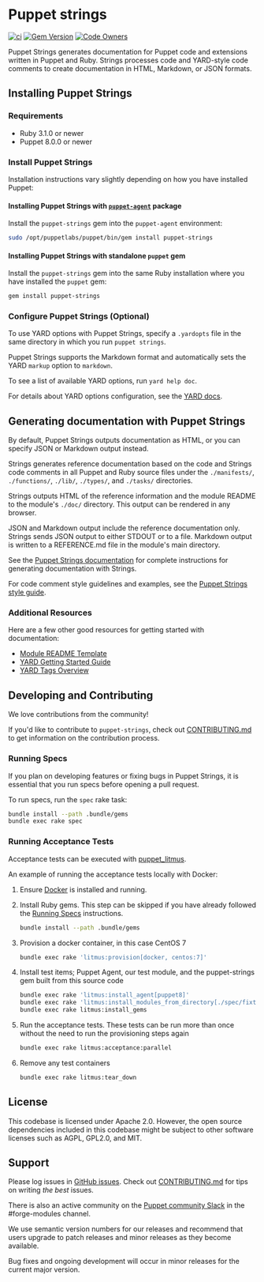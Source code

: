 # Puppet strings

[![ci](https://github.com/puppetlabs/puppet-strings/actions/workflows/ci.yml/badge.svg)](https://github.com/puppetlabs/puppet-strings/actions/workflows/ci.yml)
[![Gem Version](https://badge.fury.io/rb/puppet-strings.svg)](https://badge.fury.io/rb/puppet-strings)
[![Code Owners](https://img.shields.io/badge/owners-DevX--team-blue)](https://github.com/puppetlabs/puppet-strings/blob/main/CODEOWNERS)

Puppet Strings generates documentation for Puppet code and extensions written in Puppet and Ruby.
Strings processes code and YARD-style code comments to create documentation in HTML, Markdown, or JSON formats.

## Installing Puppet Strings

### Requirements

* Ruby 3.1.0 or newer
* Puppet 8.0.0 or newer

### Install Puppet Strings

Installation instructions vary slightly depending on how you have installed Puppet:

#### Installing Puppet Strings with [`puppet-agent`](https://puppet.com/docs/puppet/6.4/about_agent.html#what-puppet-agent-and-puppetserver-are) package

Install the `puppet-strings` gem into the `puppet-agent` environment:

``` bash
sudo /opt/puppetlabs/puppet/bin/gem install puppet-strings
```

#### Installing Puppet Strings with standalone `puppet` gem

Install the `puppet-strings` gem into the same Ruby installation where you have installed the `puppet` gem:

``` bash
gem install puppet-strings
```

### Configure Puppet Strings (Optional)

To use YARD options with Puppet Strings, specify a `.yardopts` file in the same directory in which you run `puppet strings`.

Puppet Strings supports the Markdown format and automatically sets the YARD `markup` option to `markdown`.

To see a list of available YARD options, run `yard help doc`.

For details about YARD options configuration, see the [YARD docs](http://www.rubydoc.info/gems/yard/file/docs/GettingStarted.md#config).

## Generating documentation with Puppet Strings

By default, Puppet Strings outputs documentation as HTML, or you can specify JSON or Markdown output instead.

Strings generates reference documentation based on the code and Strings code comments in all Puppet and
Ruby source files under the `./manifests/`, `./functions/`, `./lib/`, `./types/`, and `./tasks/` directories.

Strings outputs HTML of the reference information and the module README to the module's `./doc/` directory. This output can be rendered in any browser.

JSON and Markdown output include the reference documentation only.
Strings sends JSON output to either STDOUT or to a file.
Markdown output is written to a REFERENCE.md file in the module's main directory.

See the [Puppet Strings documentation](https://puppet.com/docs/puppet/latest/puppet_strings.html) for complete instructions for generating documentation with Strings.

For code comment style guidelines and examples, see the [Puppet Strings style guide](https://puppet.com/docs/puppet/latest/puppet_strings_style.html).

### Additional Resources

Here are a few other good resources for getting started with documentation:

* [Module README Template](https://puppet.com/docs/puppet/latest/puppet_strings.html)
* [YARD Getting Started Guide](http://www.rubydoc.info/gems/yard/file/docs/GettingStarted.md)
* [YARD Tags Overview](http://www.rubydoc.info/gems/yard/file/docs/Tags.md)

## Developing and Contributing

We love contributions from the community!

If you'd like to contribute to `puppet-strings`, check out [CONTRIBUTING.md](https://github.com/puppetlabs/puppet-strings/blob/main/CONTRIBUTING.md) to get information on the contribution process.

### Running Specs

If you plan on developing features or fixing bugs in Puppet Strings, it is essential that you run specs before opening a pull request.

To run specs, run the `spec` rake task:

``` bash
bundle install --path .bundle/gems
bundle exec rake spec
```

### Running Acceptance Tests

Acceptance tests can be executed with [puppet_litmus](https://github.com/puppetlabs/puppet_litmus).

An example of running the acceptance tests locally with Docker:

1. Ensure [Docker](https://www.docker.com/products/docker-desktop) is installed and running.

2. Install Ruby gems. This step can be skipped if you have already followed the [Running Specs](#running-specs) instructions.

    ``` bash
    bundle install --path .bundle/gems
    ```

3. Provision a docker container, in this case CentOS 7

    ``` bash
    bundle exec rake 'litmus:provision[docker, centos:7]'
    ```

4. Install test items; Puppet Agent, our test module, and the puppet-strings gem built from this source code

    ``` bash
    bundle exec rake 'litmus:install_agent[puppet8]'
    bundle exec rake 'litmus:install_modules_from_directory[./spec/fixtures/acceptance/modules]'
    bundle exec rake litmus:install_gems
    ```

5. Run the acceptance tests. These tests can be run more than once without the need to run the provisioning steps again

    ``` bash
    bundle exec rake litmus:acceptance:parallel
    ```

6. Remove any test containers

    ``` bash
    bundle exec rake litmus:tear_down
    ```

## License

This codebase is licensed under Apache 2.0. However, the open source dependencies included in this codebase might be subject to other software licenses such as AGPL, GPL2.0, and MIT.

## Support

Please log issues in [GitHub issues](https://github.com/puppetlabs/puppet-strings/issues).
Check out [CONTRIBUTING.md](https://github.com/puppetlabs/puppet-strings/blob/main/CONTRIBUTING.md) for tips on writing _the best_ issues.

There is also an active community on the [Puppet community Slack](https://slack.puppet.com) in the #forge-modules channel.

We use semantic version numbers for our releases and recommend that users upgrade to patch releases and minor releases as they become available.

Bug fixes and ongoing development will occur in minor releases for the current major version.

